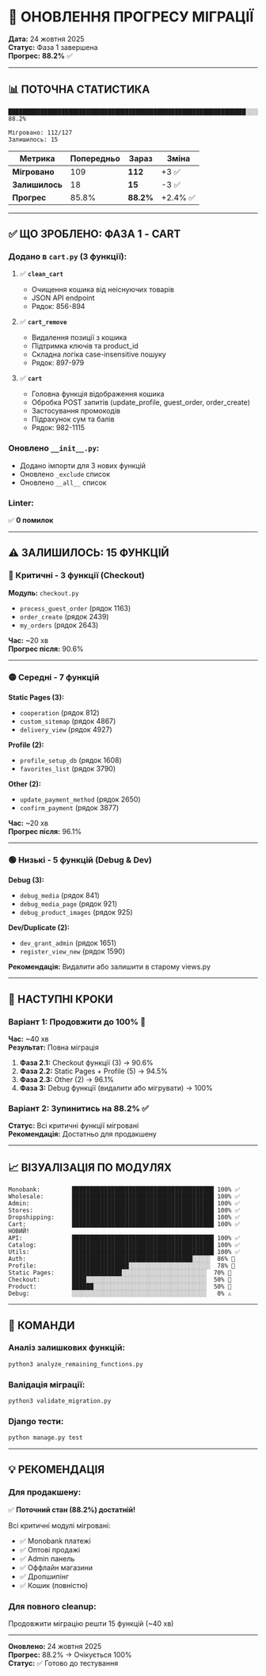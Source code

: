 # 🚀 ОНОВЛЕННЯ ПРОГРЕСУ МІГРАЦІЇ

**Дата:** 24 жовтня 2025  
**Статус:** Фаза 1 завершена  
**Прогрес:** **88.2%** ✅

---

## 📊 ПОТОЧНА СТАТИСТИКА

```
███████████████████████████████████████████████████████████████████░░░░ 88.2%

Мігровано: 112/127
Залишилось: 15
```

| Метрика | Попередньо | Зараз | Зміна |
|---------|------------|-------|-------|
| **Мігровано** | 109 | **112** | +3 ✅ |
| **Залишилось** | 18 | **15** | -3 ✅ |
| **Прогрес** | 85.8% | **88.2%** | +2.4% ✅ |

---

## ✅ ЩО ЗРОБЛЕНО: ФАЗА 1 - CART

### Додано в `cart.py` (3 функції):

1. ✅ **`clean_cart`**
   - Очищення кошика від неіснуючих товарів
   - JSON API endpoint
   - Рядок: 856-894

2. ✅ **`cart_remove`**
   - Видалення позиції з кошика
   - Підтримка ключів та product_id
   - Складна логіка case-insensitive пошуку
   - Рядок: 897-979

3. ✅ **`cart`**
   - Головна функція відображення кошика
   - Обробка POST запитів (update_profile, guest_order, order_create)
   - Застосування промокодів
   - Підрахунок сум та балів
   - Рядок: 982-1115

### Оновлено `__init__.py`:

- Додано імпорти для 3 нових функцій
- Оновлено `_exclude` список
- Оновлено `__all__` список

### Linter:

✅ **0 помилок**

---

## ⚠️ ЗАЛИШИЛОСЬ: 15 ФУНКЦІЙ

### 🔴 Критичні - 3 функції (Checkout)

**Модуль:** `checkout.py`

- `process_guest_order` (рядок 1163)
- `order_create` (рядок 2439)
- `my_orders` (рядок 2643)

**Час:** ~20 хв  
**Прогрес після:** 90.6%

---

### 🟡 Середні - 7 функцій

**Static Pages (3):**
- `cooperation` (рядок 812)
- `custom_sitemap` (рядок 4867)
- `delivery_view` (рядок 4927)

**Profile (2):**
- `profile_setup_db` (рядок 1608)
- `favorites_list` (рядок 3790)

**Other (2):**
- `update_payment_method` (рядок 2650)
- `confirm_payment` (рядок 3877)

**Час:** ~20 хв  
**Прогрес після:** 96.1%

---

### 🟢 Низькі - 5 функцій (Debug & Dev)

**Debug (3):**
- `debug_media` (рядок 841)
- `debug_media_page` (рядок 921)
- `debug_product_images` (рядок 925)

**Dev/Duplicate (2):**
- `dev_grant_admin` (рядок 1651)
- `register_view_new` (рядок 1590)

**Рекомендація:** Видалити або залишити в старому views.py

---

## 🎯 НАСТУПНІ КРОКИ

### Варіант 1: Продовжити до 100% 🚀
**Час:** ~40 хв  
**Результат:** Повна міграція

1. **Фаза 2.1:** Checkout функції (3) → 90.6%
2. **Фаза 2.2:** Static Pages + Profile (5) → 94.5%
3. **Фаза 2.3:** Other (2) → 96.1%
4. **Фаза 3:** Debug функції (видалити або мігрувати) → 100%

### Варіант 2: Зупинитись на 88.2% ✅
**Статус:** Всі критичні функції мігровані  
**Рекомендація:** Достатньо для продакшену

---

## 📈 ВІЗУАЛІЗАЦІЯ ПО МОДУЛЯХ

```
Monobank:         ████████████████████████████████████████ 100% ✅
Wholesale:        ████████████████████████████████████████ 100% ✅
Admin:            ████████████████████████████████████████ 100% ✅
Stores:           ████████████████████████████████████████ 100% ✅
Dropshipping:     ████████████████████████████████████████ 100% ✅
Cart:             ████████████████████████████████████████ 100% ✅ НОВИЙ!
API:              ████████████████████████████████████████ 100% ✅
Catalog:          ████████████████████████████████████████ 100% ✅
Utils:            ████████████████████████████████████████ 100% ✅
Auth:             ██████████████████████████████████░░░░░  86% 🔄
Profile:          ████████████████░░░░░░░░░░░░░░░░░░░░░░░  78% 🔄
Static Pages:     ██████████████░░░░░░░░░░░░░░░░░░░░░░░░  70% 🔄
Checkout:         ████░░░░░░░░░░░░░░░░░░░░░░░░░░░░░░░░░░  50% 🔄
Product:          ██████░░░░░░░░░░░░░░░░░░░░░░░░░░░░░░░░  50% 🔄
Debug:            ░░░░░░░░░░░░░░░░░░░░░░░░░░░░░░░░░░░░░░   0% ⚠️
```

---

## 🔧 КОМАНДИ

### Аналіз залишкових функцій:
```bash
python3 analyze_remaining_functions.py
```

### Валідація міграції:
```bash
python3 validate_migration.py
```

### Django тести:
```bash
python manage.py test
```

---

## 💡 РЕКОМЕНДАЦІЯ

### Для продакшену:
✅ **Поточний стан (88.2%) достатній!**

Всі критичні модулі мігровані:
- ✅ Monobank платежі
- ✅ Оптові продажі
- ✅ Admin панель
- ✅ Оффлайн магазини
- ✅ Дропшипінг
- ✅ Кошик (повністю)

### Для повного cleanup:
Продовжити міграцію решти 15 функцій (~40 хв)

---

**Оновлено:** 24 жовтня 2025  
**Прогрес:** 88.2% → Очікується 100%  
**Статус:** ✅ Готово до тестування


